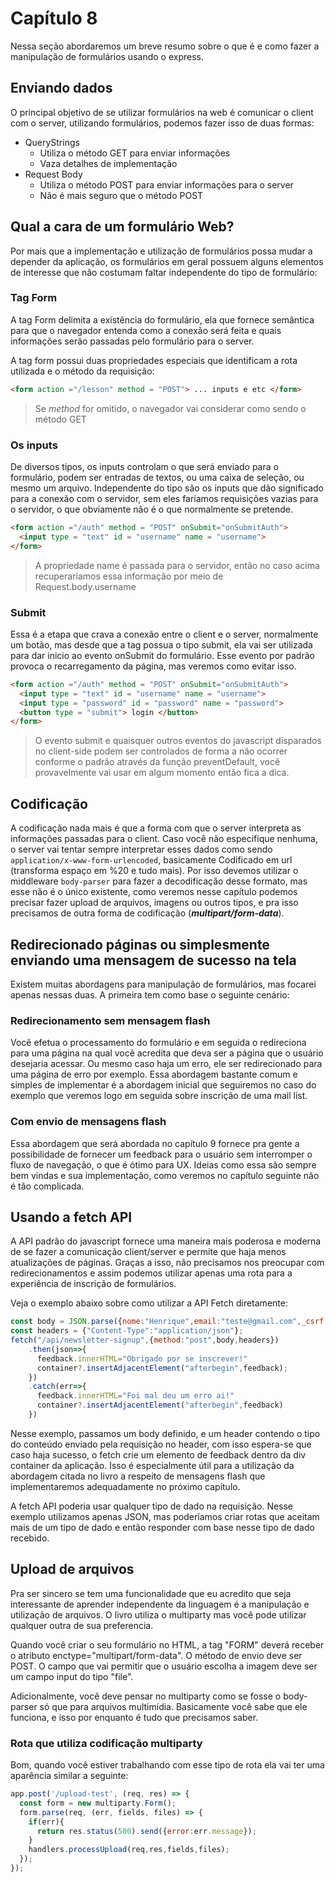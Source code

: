 # Capítulo 8
Nessa seção abordaremos um breve resumo sobre o que é e como fazer a manipulação de formulários usando o express.

## Enviando dados

O principal objetivo de se utilizar formulários na web é comunicar o client com o server, utilizando formulários, podemos fazer isso de duas formas:

- QueryStrings
  - Utiliza o método GET para enviar informações
  - Vaza detalhes de implementação
- Request Body
  - Utiliza o método POST para enviar informações para o server
  - Não é mais seguro que o método POST

## Qual a cara de um formulário Web?

Por mais que a implementação e utilização de formulários possa mudar a depender da aplicação, os formulários em geral possuem alguns elementos de interesse que não costumam faltar independente do tipo de formulário:

### Tag Form

A tag Form delimita a existência do formulário, ela que fornece semântica para que o navegador entenda como a conexão será feita e quais informações serão passadas pelo formulário para o server.

A tag form possui duas propriedades especiais que identificam a rota utilizada e o método da requisição:

```html
<form action ="/lesson" method = "POST"> ... inputs e etc </form>
```
> Se *method* for omitido, o navegador vai considerar como sendo o método GET

### Os inputs

De diversos tipos, os inputs controlam o que será enviado para o formulário, podem ser entradas de textos, ou uma caixa de seleção, ou mesmo um arquivo. Independente do tipo são os inputs que dão significado para a conexão com o servidor, sem eles faríamos requisições vazias para o servidor, o que obviamente não é o que normalmente se pretende.

```html
<form action ="/auth" method = "POST" onSubmit="onSubmitAuth"> 
  <input type = "text" id = "username" name = "username">
</form>
```
> A propriedade name é passada para o servidor, então no caso acima recuperaríamos essa informação por meio de Request.body.username

### Submit

Essa é a etapa que crava a conexão entre o client e o server, normalmente um botão, mas desde que a tag possua o tipo submit, ela vai ser utilizada para dar inicio ao evento onSubmit do formulário. Esse evento por padrão provoca o recarregamento da página, mas veremos como evitar isso.

```html
<form action ="/auth" method = "POST" onSubmit="onSubmitAuth"> 
  <input type = "text" id = "username" name = "username">
  <input type = "password" id = "password" name = "password">
  <button type = "submit"> login </button>
</form>
```
> O evento submit e quaisquer outros eventos do javascript disparados no client-side podem ser controlados de forma a não ocorrer conforme o padrão através da função preventDefault, você provavelmente vai usar em algum momento então fica a dica. 

## Codificação

A codificação nada mais é que a forma com que o server interpreta as informações passadas para o client.
Caso você não especifique nenhuma, o server vai tentar sempre interpretar esses dados como sendo `application/x-www-form-urlencoded`, basicamente Codificado em url (transforma espaço em %20 e tudo mais). Por isso devemos utilizar o middleware `body-parser` para fazer a decodificação desse formato, mas esse não é o único existente, como veremos nesse capítulo podemos precisar fazer upload de arquivos, imagens ou outros tipos, e pra isso precisamos de outra forma de codificação (***multipart/form-data***).

## Redirecionado páginas ou simplesmente enviando uma mensagem de sucesso na tela

Existem muitas abordagens para manipulação de formulários, mas focarei apenas nessas duas. A primeira tem como base o seguinte cenário:

### Redirecionamento sem mensagem flash

Você efetua o processamento do formulário e em seguida o redireciona para uma página na qual você acredita que deva ser a página que o usuário desejaria acessar. Ou mesmo caso haja um erro, ele ser redirecionado para uma página de erro por exemplo. Essa abordagem bastante comum e simples de implementar é a abordagem inicial que seguiremos no caso do exemplo que veremos logo em seguida sobre inscrição de uma mail list.

### Com envio de mensagens flash

Essa abordagem que será abordada no capítulo 9 fornece pra gente a possibilidade de fornecer um feedback para o usuário sem interromper o fluxo de navegação, o que é ótimo para UX. Ideias como essa são sempre bem vindas e sua implementação, como veremos no capítulo seguinte não é tão complicada.

## Usando a fetch API

A API padrão do javascript fornece uma maneira mais poderosa e moderna de se fazer a comunicação client/server e permite que haja menos atualizações de páginas. Graças a isso, não precisamos nos preocupar com redirecionamentos e assim podemos utilizar apenas uma rota para a experiência de inscrição de formulários. 

Veja o exemplo abaixo sobre como utilizar a API Fetch diretamente:
```js
const body = JSON.parse({nome:"Henrique",email:"teste@gmail.com",_csrf:"CSRF de teste"})
const headers = {"Content-Type":"application/json"};
fetch("/api/newsletter-signup",{method:"post",body,headers})
    .then(json=>{
      feedback.innerHTML="Obrigado por se inscrever!"
      container?.insertAdjacentElement("afterbegin",feedback);
    })
    .catch(err=>{
      feedback.innerHTML="Foi mal deu um erro ai!"
      container?.insertAdjacentElement("afterbegin",feedback)
    })
```
Nesse exemplo, passamos um body definido, e um header contendo o tipo do conteúdo enviado pela requisição no header, com isso espera-se que caso haja sucesso, o fetch crie um elemento de feedback dentro da div container da aplicação.
Isso é especialmente útil para a utilização da abordagem citada no livro a respeito de mensagens flash que implementaremos adequadamente no próximo capítulo.

A fetch API poderia usar qualquer tipo de dado na requisição. Nesse exemplo utilizamos apenas JSON, mas poderíamos criar rotas que aceitam mais de um tipo de dado e então responder com base nesse tipo de dado recebido.

## Upload de arquivos

Pra ser sincero se tem uma funcionalidade que eu acredito que seja interessante de aprender independente da linguagem é a manipulação e utilização de arquivos. O livro utiliza o multiparty mas você pode utilizar qualquer outra de sua preferencia.

Quando você criar o seu formulário no HTML, a tag "FORM" deverá receber o atributo enctype="multipart/form-data". O método de envio deve ser POST. O campo que vai permitir que o usuário escolha a imagem deve ser um campo input do tipo "file".

Adicionalmente, você deve pensar no multiparty como se fosse o body-parser só que para arquivos multimídia. Basicamente você sabe que ele funciona, e isso por enquanto é tudo que precisamos saber.

### Rota que utiliza codificação multiparty

Bom, quando você estiver trabalhando com esse tipo de rota ela vai ter uma aparência similar a seguinte:
```js
app.post('/upload-test', (req, res) => {
  const form = new multiparty.Form();
  form.parse(req, (err, fields, files) => {
    if(err){
      return res.status(500).send({error:err.message});
    }
    handlers.processUpload(req,res,fields,files);
  });
});

```